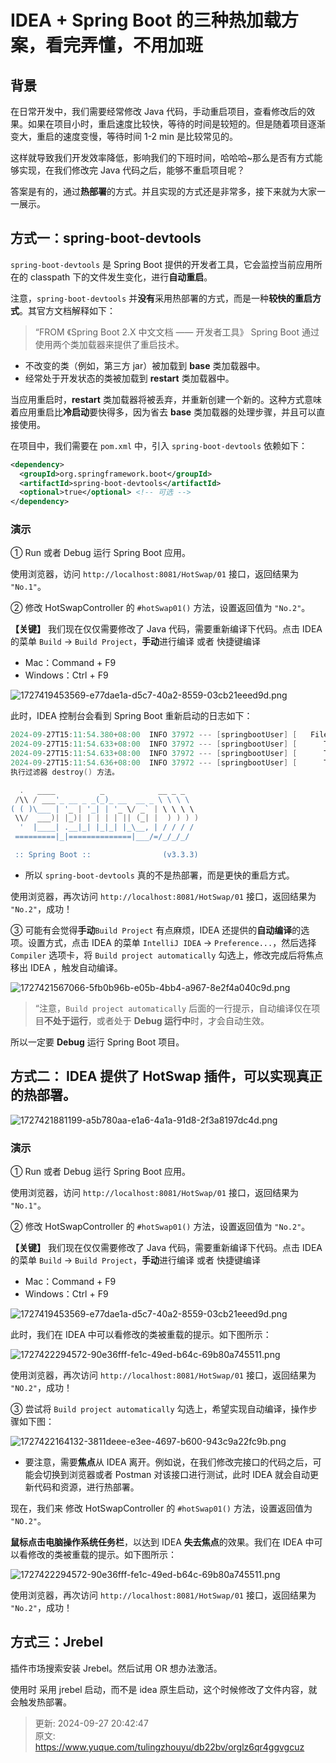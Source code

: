 # IDEA + Spring Boot 的三种热加载方案，看完弄懂，不用加班

## **背景**
在日常开发中，我们需要经常修改 Java 代码，手动重启项目，查看修改后的效果。如果在项目小时，重启速度比较快，等待的时间是较短的。但是随着项目逐渐变大，重启的速度变慢，等待时间 1-2 min 是比较常见的。

这样就导致我们开发效率降低，影响我们的下班时间，哈哈哈~那么是否有方式能够实现，在我们修改完 Java 代码之后，能够不重启项目呢？

答案是有的，通过**热部署**的方式。并且实现的方式还是非常多，接下来就为大家一一展示。

## 方式一：spring-boot-devtools
`spring-boot-devtools` 是 Spring Boot 提供的开发者工具，它会监控当前应用所在的 classpath 下的文件发生变化，进行**自动重启**。

注意，`spring-boot-devtools` 并**没有**采用热部署的方式，而是一种**较快的重启方式**。其官方文档解释如下：

> “FROM 《Spring Boot 2.X 中文文档 —— 开发者工具》 Spring Boot 通过使用两个类加载器来提供了重启技术。 
>

+ 不改变的类（例如，第三方 jar）被加载到 **base** 类加载器中。
+ 经常处于开发状态的类被加载到 **restart** 类加载器中。

当应用重启时，**restart** 类加载器将被丢弃，并重新创建一个新的。这种方式意味着应用重启比**冷启动**要快得多，因为省去 **base** 类加载器的处理步骤，并且可以直接使用。 

在项目中，我们需要在 `pom.xml` 中，引入 `spring-boot-devtools` 依赖如下：

```xml
<dependency>
  <groupId>org.springframework.boot</groupId>
  <artifactId>spring-boot-devtools</artifactId>
  <optional>true</optional> <!-- 可选 -->
</dependency>
```

### **演示**
① Run 或者 Debug 运行 Spring Boot 应用。

使用浏览器，访问  `http://localhost:8081/HotSwap/01`  接口，返回结果为 `"No.1"`。

② 修改 HotSwapController 的 `#hotSwap01()` 方法，设置返回值为 `"No.2"`。

**【关键】** 我们现在仅仅需要修改了 Java 代码，需要重新编译下代码。点击 IDEA 的菜单 `Build` -> `Build Project`，**手动**进行编译 或者 快捷键编译

+ Mac：Command + F9
+ Windows：Ctrl + F9

![1727419453569-e77dae1a-d5c7-40a2-8559-03cb21eeed9d.png](./img/t8ViTGFGrM0wOwDE/1727419453569-e77dae1a-d5c7-40a2-8559-03cb21eeed9d-619677.png)

此时，IDEA 控制台会看到 Spring Boot 重新启动的日志如下：

```powershell
2024-09-27T15:11:54.380+08:00  INFO 37972 --- [springbootUser] [   File Watcher] rtingClassPathChangeChangedEventListener : Restarting due to 1 class path change (0 additions, 1 deletion, 0 modifications)
2024-09-27T15:11:54.633+08:00  INFO 37972 --- [springbootUser] [      Thread-14] j.LocalContainerEntityManagerFactoryBean : Closing JPA EntityManagerFactory for persistence unit 'default'
2024-09-27T15:11:54.633+08:00  INFO 37972 --- [springbootUser] [      Thread-14] com.zaxxer.hikari.HikariDataSource       : HikariPool-3 - Shutdown initiated...
2024-09-27T15:11:54.636+08:00  INFO 37972 --- [springbootUser] [      Thread-14] com.zaxxer.hikari.HikariDataSource       : HikariPool-3 - Shutdown completed.
执行过滤器 destroy() 方法。

  .   ____          _            __ _ _
 /\\ / ___'_ __ _ _(_)_ __  __ _ \ \ \ \
( ( )\___ | '_ | '_| | '_ \/ _` | \ \ \ \
 \\/  ___)| |_)| | | | | || (_| |  ) ) ) )
  '  |____| .__|_| |_|_| |_\__, | / / / /
 =========|_|==============|___/=/_/_/_/

 :: Spring Boot ::                (v3.3.3)
```

+ 所以 `spring-boot-devtools` 真的不是热部署，而是更快的重启方式。

使用浏览器，再次访问 `http://localhost:8081/HotSwap/01` 接口，返回结果为 `"No.2"`，成功！

③ 可能有会觉得**手动**`Build Project` 有点麻烦，IDEA 还提供的**自动编译**的选项。设置方式，点击 IDEA 的菜单 `IntelliJ IDEA` -> `Preference...`，然后选择 `Compiler` 选项卡，将 `Build project automatically` 勾选上，修改完成后将焦点移出 IDEA ，触发自动编译。

![1727421567066-5fb0b96b-e05b-4bb4-a967-8e2f4a040c9d.png](./img/t8ViTGFGrM0wOwDE/1727421567066-5fb0b96b-e05b-4bb4-a967-8e2f4a040c9d-098121.png)

> “注意，`Build project automatically` 后面的一行提示，自动编译仅在项目**不处于运行**，或者处于 **Debug 运行中**时，才会自动生效。
>

所以一定要 **Debug** 运行 Spring Boot 项目。

## 方式二： IDEA 提供了 HotSwap 插件，可以实现真正的热部署。
![1727421881199-a5b780aa-e1a6-4a1a-91d8-2f3a8197dc4d.png](./img/t8ViTGFGrM0wOwDE/1727421881199-a5b780aa-e1a6-4a1a-91d8-2f3a8197dc4d-122637.png)

### **演示**
① Run 或者 Debug 运行 Spring Boot 应用。

使用浏览器，访问 `http://localhost:8081/HotSwap/01` 接口，返回结果为 `"No.1"`。

② 修改 HotSwapController 的 `#hotSwap01()` 方法，设置返回值为 `"No.2"`。

**【关键】** 我们现在仅仅需要修改了 Java 代码，需要重新编译下代码。点击 IDEA 的菜单 `Build` -> `Build Project`，**手动**进行编译 或者 快捷键编译

+ Mac：Command + F9
+ Windows：Ctrl + F9

![1727419453569-e77dae1a-d5c7-40a2-8559-03cb21eeed9d.png](./img/t8ViTGFGrM0wOwDE/1727419453569-e77dae1a-d5c7-40a2-8559-03cb21eeed9d-619677.png)

此时，我们在 IDEA 中可以看修改的类被重载的提示。如下图所示：

![1727422294572-90e36fff-fe1c-49ed-b64c-69b80a745511.png](./img/t8ViTGFGrM0wOwDE/1727422294572-90e36fff-fe1c-49ed-b64c-69b80a745511-066874.png)

使用浏览器，再次访问 `http://localhost:8081/HotSwap/01` 接口，返回结果为 `"NO.2"`，成功！

③ 尝试将 `Build project automatically` 勾选上，希望实现自动编译，操作步骤如下图：

![1727422164132-3811deee-e3ee-4697-b600-943c9a22fc9b.png](./img/t8ViTGFGrM0wOwDE/1727422164132-3811deee-e3ee-4697-b600-943c9a22fc9b-131783.png)

+ 要注意，需要**焦点**从 IDEA 离开。例如说，在我们修改完接口的代码之后，可能会切换到浏览器或者 Postman 对该接口进行测试，此时 IDEA 就会自动更新代码和资源，进行热部署。

现在，我们来 修改 HotSwapController 的 `#hotSwap01()` 方法，设置返回值为 `"NO.2"`。

**鼠标点击电脑操作系统任务栏**，以达到 IDEA **失去焦点**的效果。我们在 IDEA 中可以看修改的类被重载的提示。如下图所示：

![1727422294572-90e36fff-fe1c-49ed-b64c-69b80a745511.png](./img/t8ViTGFGrM0wOwDE/1727422294572-90e36fff-fe1c-49ed-b64c-69b80a745511-066874.png)

使用浏览器，再次访问 `http://localhost:8081/HotSwap/01` 接口，返回结果为 `"No.2"`，成功！

## **方式三：Jrebel**
插件市场搜索安装 Jrebel。然后试用 OR 想办法激活。

使用时 采用 jrebel 启动，而不是 idea 原生启动，这个时候修改了文件内容，就会触发热部署。



> 更新: 2024-09-27 20:42:47  
> 原文: <https://www.yuque.com/tulingzhouyu/db22bv/orglz6qr4ggvgcuz>